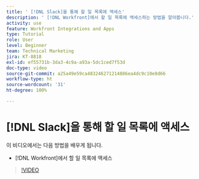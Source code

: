 ```yaml
---
title: ' [!DNL Slack]을 통해 할 일 목록에 액세스'
description: ' [!DNL Workfront]에서 할 일 목록에 액세스하는 방법을 알아봅니다.'
activity: use
feature: Workfront Integrations and Apps
type: Tutorial
role: User
level: Beginner
team: Technical Marketing
jira: KT-8818
exl-id: ef55731b-3da3-4c9a-a93a-5dc1ced7f53d
doc-type: video
source-git-commit: a25a49e59ca483246271214886ea4dc9c10e8d66
workflow-type: ht
source-wordcount: '31'
ht-degree: 100%

---
```


# [!DNL Slack]을 통해 할 일 목록에 액세스

이 비디오에서는 다음 방법을 배우게 됩니다.

* [!DNL Workfront]에서 할 일 목록에 액세스

>[!VIDEO](https://video.tv.adobe.com/v/335118/?quality=12&learn=on)
